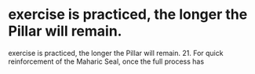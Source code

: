 # exercise is practiced, the longer the Pillar will remain.

exercise is practiced, the longer the Pillar will remain.
21.   For quick reinforcement of the Maharic Seal, once the full process has